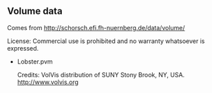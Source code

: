 ## Volume data

Comes from <http://schorsch.efi.fh-nuernberg.de/data/volume/>

License: Commercial use is prohibited and no warranty whatsoever is expressed.

* Lobster.pvm

    Credits: VolVis distribution of SUNY Stony Brook, NY, USA. <http://www.volvis.org>
